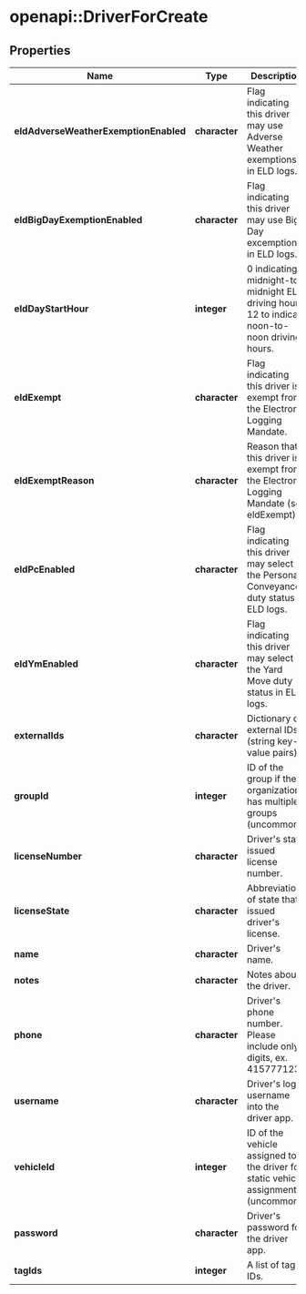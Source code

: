 # openapi::DriverForCreate

## Properties
Name | Type | Description | Notes
------------ | ------------- | ------------- | -------------
**eldAdverseWeatherExemptionEnabled** | **character** | Flag indicating this driver may use Adverse Weather exemptions in ELD logs. | [optional] 
**eldBigDayExemptionEnabled** | **character** | Flag indicating this driver may use Big Day excemptions in ELD logs. | [optional] 
**eldDayStartHour** | **integer** | 0 indicating midnight-to-midnight ELD driving hours, 12 to indicate noon-to-noon driving hours. | [optional] 
**eldExempt** | **character** | Flag indicating this driver is exempt from the Electronic Logging Mandate. | [optional] 
**eldExemptReason** | **character** | Reason that this driver is exempt from the Electronic Logging Mandate (see eldExempt). | [optional] 
**eldPcEnabled** | **character** | Flag indicating this driver may select the Personal Conveyance duty status in ELD logs. | [optional] [default to FALSE]
**eldYmEnabled** | **character** | Flag indicating this driver may select the Yard Move duty status in ELD logs. | [optional] [default to FALSE]
**externalIds** | **character** | Dictionary of external IDs (string key-value pairs) | [optional] 
**groupId** | **integer** | ID of the group if the organization has multiple groups (uncommon). | [optional] 
**licenseNumber** | **character** | Driver&#39;s state issued license number. | [optional] 
**licenseState** | **character** | Abbreviation of state that issued driver&#39;s license. | [optional] 
**name** | **character** | Driver&#39;s name. | 
**notes** | **character** | Notes about the driver. | [optional] 
**phone** | **character** | Driver&#39;s phone number. Please include only digits, ex. 4157771234 | [optional] 
**username** | **character** | Driver&#39;s login username into the driver app. | [optional] 
**vehicleId** | **integer** | ID of the vehicle assigned to the driver for static vehicle assignments. (uncommon). | [optional] 
**password** | **character** | Driver&#39;s password for the driver app. | 
**tagIds** | **integer** | A list of tag IDs. | [optional] 



